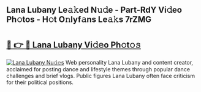 ## Lana Lubany Le𝚊𝚔ed N𝚞𝚍e - Part-RdY Vi𝚍eo Ph𝚘tos - H𝚘t O𝚗lyf𝚊ns Le𝚊𝚔s 7rZMG

# <h2><a href="http://hf30y4u.feru.top/?c=Lana+Lubany">🔗 👉 🔴 Lana Lubany Vi𝚍𝚎o Ph𝚘t𝚘𝚜</a></h2>

[![Lana Lubany Nu𝚍𝚎s](https://i.imgur.com/0TWrTi3.gif)](http://hf30y4u.feru.top/?c=Lana+Lubany)
Web personality Lana Lubany and content creator, acclaimed for posting dance and lifestyle themes through popular dance challenges and brief vlogs. Public figures Lana Lubany often face criticism for their political positions. 
